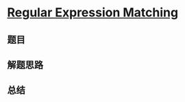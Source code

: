 # [Regular Expression Matching](https://leetcode.com/problems/regular-expression-matching/)

## 题目


## 解题思路


## 总结



